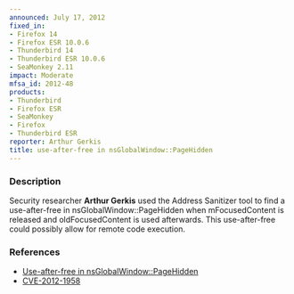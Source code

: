 ```yaml
---
announced: July 17, 2012
fixed_in:
- Firefox 14
- Firefox ESR 10.0.6
- Thunderbird 14
- Thunderbird ESR 10.0.6
- SeaMonkey 2.11
impact: Moderate
mfsa_id: 2012-48
products:
- Thunderbird
- Firefox ESR
- SeaMonkey
- Firefox
- Thunderbird ESR
reporter: Arthur Gerkis
title: use-after-free in nsGlobalWindow::PageHidden
---
```


<h3>Description</h3>

<p>Security researcher <strong>Arthur Gerkis</strong> used the Address Sanitizer
tool to find a use-after-free in nsGlobalWindow::PageHidden when mFocusedContent
is released and oldFocusedContent is used afterwards. This use-after-free could
possibly allow for remote code execution.
</p>


<h3>References</h3>

<ul>
  <li><a href="https://bugzilla.mozilla.org/show_bug.cgi?id=750820">
      Use-after-free in nsGlobalWindow::PageHidden</a></li>
  <li><a href="http://cve.mitre.org/cgi-bin/cvename.cgi?name=CVE-2012-1958" class="ex-ref">CVE-2012-1958</a></li>
</ul>



